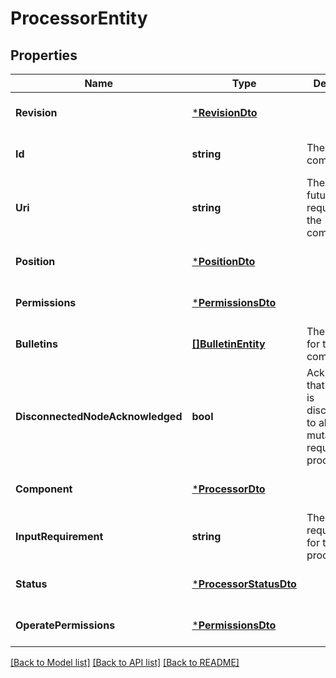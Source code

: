 # ProcessorEntity

## Properties
Name | Type | Description | Notes
------------ | ------------- | ------------- | -------------
**Revision** | [***RevisionDto**](RevisionDTO.md) |  | [optional] [default to null]
**Id** | **string** | The id of the component. | [optional] [default to null]
**Uri** | **string** | The URI for futures requests to the component. | [optional] [default to null]
**Position** | [***PositionDto**](PositionDTO.md) |  | [optional] [default to null]
**Permissions** | [***PermissionsDto**](PermissionsDTO.md) |  | [optional] [default to null]
**Bulletins** | [**[]BulletinEntity**](BulletinEntity.md) | The bulletins for this component. | [optional] [default to null]
**DisconnectedNodeAcknowledged** | **bool** | Acknowledges that this node is disconnected to allow for mutable requests to proceed. | [optional] [default to null]
**Component** | [***ProcessorDto**](ProcessorDTO.md) |  | [optional] [default to null]
**InputRequirement** | **string** | The input requirement for this processor. | [optional] [default to null]
**Status** | [***ProcessorStatusDto**](ProcessorStatusDTO.md) |  | [optional] [default to null]
**OperatePermissions** | [***PermissionsDto**](PermissionsDTO.md) |  | [optional] [default to null]

[[Back to Model list]](../README.md#documentation-for-models) [[Back to API list]](../README.md#documentation-for-api-endpoints) [[Back to README]](../README.md)

